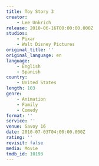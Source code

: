 ```yaml
---
title: Toy Story 3
creator:
    - Lee Unkrich
release: 2010-06-16T00:00:00.000Z
studios:
    - Pixar
    - Walt Disney Pictures
original_title: ''
original_language: en
language:
    - English
    - Spanish
country:
    - United States
length: 103
genre:
    - Animation
    - Family
    - Comedy
format: ''
service: ''
venue: Savoy 16
date: 2010-07-03T04:00:00.000Z
rating: ''
revisit: false
media: Movie
tmdb_id: 10193
---
```




